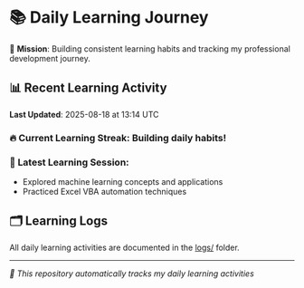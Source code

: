 # 📚 Daily Learning Journey

🎯 **Mission**: Building consistent learning habits and tracking my professional development journey.

## 📊 Recent Learning Activity

**Last Updated**: 2025-08-18 at 13:14 UTC

### 🔥 Current Learning Streak: Building daily habits!

### 📝 Latest Learning Session:
- Explored machine learning concepts and applications
- Practiced Excel VBA automation techniques

## 🗂️ Learning Logs

All daily learning activities are documented in the [logs/](./logs/) folder.

---
*🤖 This repository automatically tracks my daily learning activities*
